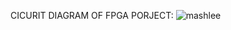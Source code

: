 CICURIT DIAGRAM OF FPGA PORJECT:
![mashlee](https://github.com/user-attachments/assets/ec73fe74-35d6-4f2a-a45d-c2aa40d12786)
